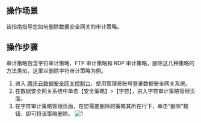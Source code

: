 ## 操作场景
该指南指导您如何删除数据安全网关的审计策略。

## 操作步骤

审计策略包含字符审计策略、FTP 审计策略和 RDP 审计策略，删除这几种策略的方法类似，这里以删除字符审计策略为例。

1. 进入 [腾讯云数据安全网关控制台](https://console.cloud.tencent.com/dasb)，使用管理员账号登录数据安全网关系统。
2. 在数据安全网关系统中单击【安全策略】>【字符】，进入字符审计策略管理页面。
3. 在字符审计策略管理页面，在您需要删除的策略其所在行下，单击“删除”按钮，即可将该策略删除。
![1](https://main.qcloudimg.com/raw/08290501756adc6f2bd47ce7ca616be1.png)
